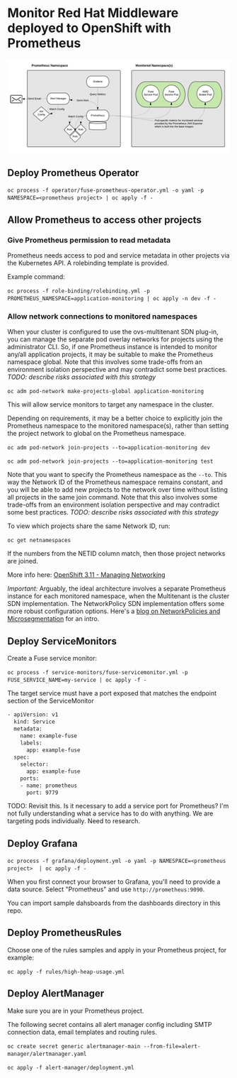 # Monitor Red Hat Middleware deployed to OpenShift with Prometheus

![Monitoring Component Diagram](diagram.png?raw=true "Monitoring Component Diagram")

## Deploy Prometheus Operator

`oc process -f operator/fuse-prometheus-operator.yml -o yaml -p NAMESPACE=<prometheus project> | oc apply -f -`

## Allow Prometheus to access other projects

### Give Prometheus permission to read metadata

Prometheus needs access to pod and service metadata in other projects via the Kubernetes API. A rolebinding template is provided.

Example command:

`oc process -f role-binding/rolebinding.yml -p PROMETHEUS_NAMESPACE=application-monitoring | oc apply -n dev -f -`

### Allow network connections to monitored namespaces

When your cluster is configured to use the ovs-multitenant SDN plug-in, you can manage the separate pod overlay networks for projects using the administrator CLI. So, if one Prometheus instance is intended to monitor any/all application projects, it may be suitable to make the Prometheus namespace global. Note that this involves some trade-offs from an environment isolation perspective and may contradict some best practices. *TODO: describe risks associated with this strategy*

`oc adm pod-network make-projects-global application-monitoring`

This will allow service monitors to target any namespace in the cluster.

Depending on requirements, it may be a better choice to explicitly join
the Prometheus namespace to the monitored namespace(s), rather than setting the project network to global on the Prometheus namespace.

`oc adm pod-network join-projects --to=application-monitoring dev`

`oc adm pod-network join-projects --to=application-monitoring test`

Note that you want to specify the Prometheus namespace as the `--to`. This way the Network ID of the Prometheus namespace remains
constant, and you will be able to add new projects to the network over time without listing all projects in the same join command. Note that this also involves some trade-offs from an environment isolation perspective and may contradict some best practices. *TODO: describe risks associated with this strategy*

To view which projects share the same Network ID, run:

`oc get netnamespaces`

If the numbers from the NETID column match, then those project networks are joined.

More info here: [OpenShift 3.11 - Managing Networking](https://docs.openshift.com/container-platform/3.11/admin_guide/managing_networking.html)

*Important:* Arguably, the ideal architecture involves a separate Prometheus instance for each monitored namespace, when the Multitenant is the cluster SDN implementation. The NetworkPolicy SDN implementation offers some more robust configuration options. Here's a [blog on NetworkPolicies and Microsegmentation](https://blog.openshift.com/networkpolicies-and-microsegmentation/) for an intro.



## Deploy ServiceMonitors

Create a Fuse service monitor:

`oc process -f service-monitors/fuse-servicemonitor.yml -p FUSE_SERVICE_NAME=my-service | oc apply -f -`

The target service must have a port exposed that matches the endpoint section of the ServiceMonitor

```
- apiVersion: v1
  kind: Service
  metadata:
    name: example-fuse
    labels:
      app: example-fuse
  spec:
    selector:
      app: example-fuse
    ports:
    - name: prometheus
      port: 9779
```

TODO: Revisit this. Is it necessary to add a service port for Prometheus? I'm not fully understanding what a service has to do with anything. We are targeting pods individually. Need to research.


## Deploy Grafana

`oc process -f grafana/deployment.yml -o yaml -p NAMESPACE=<prometheus project>  | oc apply -f -`

When you first connect your browser to Grafana, you'll need to provide a data source. Select "Prometheus" and use `http://prometheus:9090`.

You can import sample dahsboards from the dashboards directory in this repo.

## Deploy PrometheusRules

Choose one of the rules samples and apply in your Prometheus project, for example:

`oc apply -f rules/high-heap-usage.yml`

## Deploy AlertManager

Make sure you are in your Prometheus project.

The following secret contains all alert manager config including SMTP connection data, email templates and routing rules.

`oc create secret generic alertmanager-main --from-file=alert-manager/alertmanager.yaml`

`oc apply -f alert-manager/deployment.yml`
